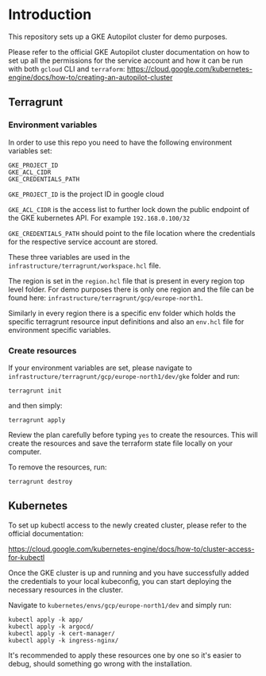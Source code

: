 # Introduction

This repository sets up a GKE Autopilot cluster for demo purposes.

Please refer to the official GKE Autopilot cluster documentation on how to set up all the permissions for the service account and how it can be run with both `gcloud` CLI and `terraform`: https://cloud.google.com/kubernetes-engine/docs/how-to/creating-an-autopilot-cluster

## Terragrunt
### Environment variables
In order to use this repo you need to have the following environment variables set:
```
GKE_PROJECT_ID
GKE_ACL_CIDR
GKE_CREDENTIALS_PATH
```

`GKE_PROJECT_ID` is the project ID in google cloud

`GKE_ACL_CIDR` is the access list to further lock down the public endpoint of the GKE kubernetes API. For example `192.168.0.100/32`

`GKE_CREDENTIALS_PATH` should point to the file location where the credentials for the respective service account are stored.

These three variables are used in the `infrastructure/terragrunt/workspace.hcl` file.

The region is set in the `region.hcl` file that is present in every region top level folder. For demo purposes there is only one region and the file can be found here: `infrastructure/terragrunt/gcp/europe-north1`.

Similarly in every region there is a specific env folder which holds the specific terragrunt resource input definitions and also an `env.hcl` file for environment specific variables.

### Create resources

If your environment variables are set, please navigate to `infrastructure/terragrunt/gcp/europe-north1/dev/gke` folder and run:
```
terragrunt init
```

and then simply:

```
terragrunt apply
```

Review the plan carefully before typing `yes` to create the resources. This will create the resources and save the terraform state file locally on your computer.

To remove the resources, run:

```
terragrunt destroy
```

## Kubernetes

To set up kubectl access to the newly created cluster, please refer to the official documentation:

https://cloud.google.com/kubernetes-engine/docs/how-to/cluster-access-for-kubectl

Once the GKE cluster is up and running and you have successfully added the credentials to your local kubeconfig, you can start deploying the necessary resources in the cluster.

Navigate to `kubernetes/envs/gcp/europe-north1/dev` and simply run:

```
kubectl apply -k app/
kubectl apply -k argocd/
kubectl apply -k cert-manager/
kubectl apply -k ingress-nginx/
```
It's recommended to apply these resources one by one so it's easier to debug, should something go wrong with the installation.

